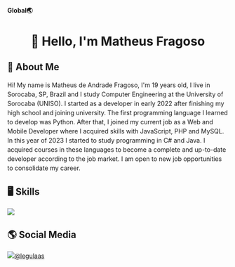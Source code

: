<h4>Global🌏</h4>
<h1 align="center">👋 Hello, I'm Matheus Fragoso</h1>

<!--
**legulaas/legulaas** is a ✨ _special_ ✨ repository because its `README.md` (this file) appears on your GitHub profile.

Here are some ideas to get you started:

- 🔭 I’m currently working on ...
- 🌱 I’m currently learning ...
- 👯 I’m looking to collaborate on ...
- 🤔 I’m looking for help with ...
- 💬 Ask me about ...
- 📫 How to reach me: ...
- 😄 Pronouns: ...
- ⚡ Fun fact: ...
-->

<h2 align="left"> 💬 About Me </h2>
<p style="line-height: 1.5">
  Hi! My name is Matheus de Andrade Fragoso, I'm 19 years old, I live in Sorocaba, SP, Brazil and  I study Computer Engineering at the University of Sorocaba (UNISO).
  I started as a developer in early 2022 after finishing my high school and joining university. The first programming language I learned to develop was Python. After that, I joined my current job as a Web and Mobile Developer where I acquired skills with JavaScript, PHP and MySQL. 
  In this year of 2023 I started to study programming in C# and Java. I acquired courses in these languages to become a complete and up-to-date developer according to the job market. I am open to new job opportunities to consolidate my career.</p>
  
<h2 align="left">🖥️ Skills </h2>
<p align="left">
  <a>
    <img src="https://skillicons.dev/icons?i=cs,java,py,php,mysql,git,github,html,css,bootstrap,dotnet,discord&perline=6" />
  </a>
</p>

<h2 align="left">🌎 Social Media</h2>
<a href="https://www.instagram.com/legulaas/"><img src="https://skillicons.dev/icons?i=instagram,twitter,linkedin" /><span>@legulaas</span></a>

          
          


